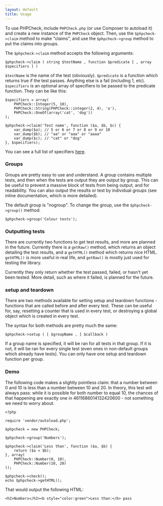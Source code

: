 ```yaml
---
layout: default
title: Usage
---
```


To use PHPCheck, include `PHPCheck.php` (or use Composer to autoload it) and create a new instance of the `PHPCheck` object. Then, use the `$phpcheck->claim` method to make "claims", and use the `$phpcheck->group` method to put the claims into groups.

The `$phpcheck->claim` method accepts the following arguments:

	$phpcheck->claim ( string $testName , function $predicate [ , array $specifiers ] )

`$testName` is the name of the test (obviously). `$predicate` is a function which returns true if the test passes. Anything else is a fail (including 1, etc). `$specifiers` is an optional array of specifiers to be passed to the predicate function. They can be like this:

	$specifiers = array(
		PHPCheck::Integer(5, 10),
		PHPCheck::String(PHPCheck::integer(2, 4), 'a'),
		PHPCheck::OneOf(array('cat', 'dog'))
	);

	$phpcheck->claim('Test name', function ($a, $b, $c) {
		var_dump($a); // 5 or 6 or 7 or 8 or 9 or 10
		var_dump($b); // "aa" or "aaa" or "aaaa"
		var_dump($c); // "cat" or "dog"
	}, $specifiers);

You can see a full list of specifiers [here](specifiers).

### Groups

Groups are pretty easy to use and understand. A group contains multiple tests, and then when the tests are output they are output by group. This can be useful to prevent a massive block of tests from being output, and for readability. You can also output the results or test by individual groups (see inline documentation, which is more detailed).

The default group is "nogroup". To change the group, use the `$phpcheck->group()` method:

	$phpcheck->group('Colour tests');

### Outputting tests

There are currently two functions to get test results, and more are planned in the future. Currently there is a `getRaw()` method, which returns an object detailing the test results, and a `getHTML()` method which returns nice HTML. `getHTML()` is more useful in real life, and `getRaw()` is mostly just used for testing the library.

Currently they only return whether the test passed, failed, or hasn't yet been tested. More detail, such as where it failed, is planned for the future.

### setup and teardown

There are two methods available for setting setup and teardown functions - functions that are called before and after every test. These can be useful for, say, resetting a counter that is used in every test, or destroying a global object which is created in every test.

The syntax for both methods are pretty much the same:

	$phpcheck->setup ( [ $groupName , ] $callback )

If a group name is specified, it will be ran for all tests in that group. If it is not, it will be ran for every single test (even ones in non-default groups which already have tests). You can only have one setup and teardown function per group.

### Demo

The following code makes a slightly pointless claim: that a number between 0 and 10 is less than a number between 10 and 20. In theory, this test will always pass: while it is possible for both number to equal 10, the chances of that happening are exactly one in 4611686014132420600 - not something we need to worry about.

	<?php

	require 'vendor/autoload.php';

	$phpcheck = new PHPCheck;

	$phpcheck->group('Numbers');

	$phpcheck->claim('Less than', function ($a, $b) {
		return ($a < $b);
	}, array(
		PHPCheck::Number(0, 10),
		PHPCheck::Number(10, 20)
	));

	$phpcheck->check();
	echo $phpcheck->getHTML();

That would output the following HTML:

	<h2>Numbers</h2><b style="color:green">Less than:</b> pass

